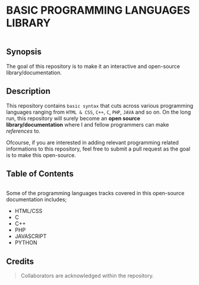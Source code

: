 # BASIC PROGRAMMING LANGUAGES LIBRARY
<img scr="https://coincentral.com/the-ultimate-guide-to-blockchain-programming-for-new-developers/" />

## Synopsis
The goal of this repository is to make it an interactive and open-source library/documentation.

## Description
This repository contains `basic syntax` that cuts across various programming languages ranging from `HTML & CSS`, `C++`, `C`, `PHP`, `JAVA` and so on. On the long run, this repository will surely become an **open source library/documentation** where I and fellow programmers can make *references* to.

Ofcourse, if you are interested in adding relevant programming related informations to this repository, feel free to submit a pull request as the goal is to make this open-source.

## Table of Contents
<img scr="https://www.simplilearn.com/best-programming-languages-start-learning-today-article" width="" height="" />

Some of the programming languages tracks covered in this open-source documentation includes;
- HTML/CSS
- C
- C++
- PHP
- JAVASCRIPT
- PYTHON

## Credits
> Collaborators are acknowledged within the repository.
